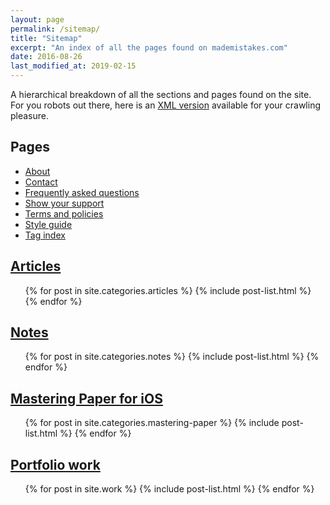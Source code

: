 ```yaml
---
layout: page
permalink: /sitemap/
title: "Sitemap"
excerpt: "An index of all the pages found on mademistakes.com"
date: 2016-08-26
last_modified_at: 2019-02-15
---
```


A hierarchical breakdown of all the sections and pages found on the site. For you robots out there, here is an [XML version](/sitemap.xml) available for your crawling pleasure.

## Pages

- [About](/about/)
- [Contact](/contact/)
- [Frequently asked questions](/faqs/)
- [Show your support](/support/)
- [Terms and policies](/terms/)
- [Style guide](/style-guide/)
- [Tag index](/tag/)

## [Articles](/articles/)

<ul>
  {% for post in site.categories.articles %}
    {% include post-list.html %}
  {% endfor %}
</ul>

## [Notes](/notes/)

<ul>
  {% for post in site.categories.notes %}
    {% include post-list.html %}
  {% endfor %}
</ul>

## [Mastering Paper for iOS](/mastering-paper/)

<ul>
  {% for post in site.categories.mastering-paper %}
    {% include post-list.html %}
  {% endfor %}
</ul>

## [Portfolio work](/work/)

<ul>
  {% for post in site.work %}
    {% include post-list.html %}
  {% endfor %}
</ul>
